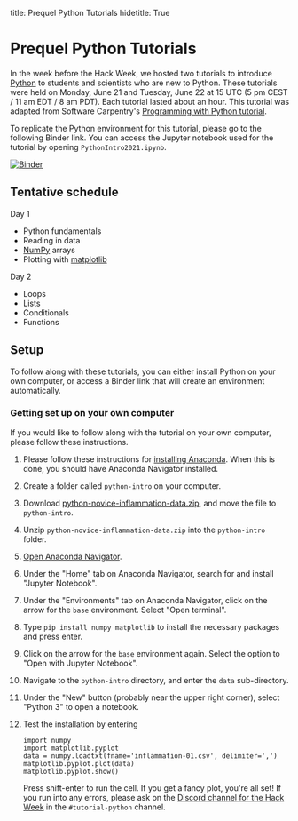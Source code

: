 title: Prequel Python Tutorials
hidetitle: True

# Prequel Python Tutorials

In the week before the Hack Week, we hosted two tutorials to
introduce [Python](https://www.python.org/) to students and scientists
who are new to Python.  These tutorials were held on Monday, June 21
and Tuesday, June 22 at 15 UTC (5 pm CEST / 11 am EDT / 8 am PDT).  Each
tutorial lasted about an hour.  This tutorial was adapted from
Software Carpentry's [Programming with Python
tutorial](https://swcarpentry.github.io/python-novice-inflammation/).

To replicate the Python environment for this tutorial, please go to the
following Binder link.  You can access the Jupyter notebook used for the
tutorial by opening `PythonIntro2021.ipynb`.

[![Binder](https://mybinder.org/badge_logo.svg)](https://mybinder.org/v2/gh/PlasmaPy/hack-week-python-intro/HEAD)

## Tentative schedule

Day 1

- Python fundamentals
- Reading in data
- [NumPy](https://numpy.org/) arrays
- Plotting with [matplotlib](https://matplotlib.org/)

Day 2

- Loops
- Lists
- Conditionals
- Functions

## Setup

To follow along with these tutorials, you can either install Python on
your own computer, or access a Binder link that will create an environment
automatically.

### Getting set up on your own computer

If you would like to follow along with the tutorial on your own computer,
please follow these instructions.

1. Please follow these instructions for
   [installing Anaconda](https://docs.anaconda.com/anaconda/install/).
   When this is done, you should have Anaconda Navigator installed.

1. Create a folder called `python-intro` on your computer.

1. Download [python-novice-inflammation-data.zip](https://swcarpentry.github.io/python-novice-inflammation/data/python-novice-inflammation-data.zip),
   and move the file to `python-intro`.

1. Unzip `python-novice-inflammation-data.zip` into the `python-intro`
   folder.

1. [Open Anaconda Navigator](https://docs.anaconda.com/anaconda/user-guide/getting-started/#open-navigator).

1. Under the "Home" tab on Anaconda Navigator, search for and install
   "Jupyter Notebook".

1. Under the "Environments" tab on Anaconda Navigator, click on the
   arrow for the `base` environment.  Select "Open terminal".

1. Type `pip install numpy matplotlib` to install the necessary packages
   and press enter.

1. Click on the arrow for the `base` environment again. Select the
   option to "Open with Jupyter Notebook".

1. Navigate to the `python-intro` directory, and enter the `data`
   sub-directory.

1. Under the "New" button (probably near the upper right corner),
   select "Python 3" to open a notebook.

1. Test the installation by entering

   ```
   import numpy
   import matplotlib.pyplot
   data = numpy.loadtxt(fname='inflammation-01.csv', delimiter=',')
   matplotlib.pyplot.plot(data)
   matplotlib.pyplot.show()
   ```

   Press shift-enter to run the cell.  If you get a fancy plot, you're
   all set!  If you run into any errors, please ask on the
   [Discord channel for the Hack Week](https://discord.gg/HdsZkp9M35)
   in the `#tutorial-python` channel.

<!---
### Binder (no installation required)

Alternatively, you can click on the following binder link to create an
online Python environment that you can run from your web browser.

[![Binder](https://mybinder.org/badge_logo.svg)](https://mybinder.org/v2/gh/PlasmaPy/hack-week-python-intro/HEAD)

After the environment initializes, go to the "New" button and select
"Python 3" to create a new notebook to use for the tutorial.
--->
